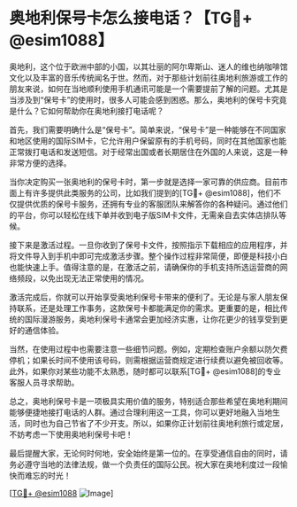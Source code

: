 # 奥地利保号卡怎么接电话？【TG💪+ @esim1088】

奥地利，这个位于欧洲中部的小国，以其壮丽的阿尔卑斯山、迷人的维也纳咖啡馆文化以及丰富的音乐传统闻名于世。然而，对于那些计划前往奥地利旅游或工作的朋友来说，如何在当地顺利使用手机通讯可能是一个需要提前了解的问题。尤其是当涉及到“保号卡”的使用时，很多人可能会感到困惑。那么，奥地利的保号卡究竟是什么？它如何帮助你在奥地利接打电话呢？

首先，我们需要明确什么是“保号卡”。简单来说，“保号卡”是一种能够在不同国家和地区使用的国际SIM卡，它允许用户保留原有的手机号码，同时在其他国家也能正常拨打电话和发送短信。对于经常出国或者长期居住在外国的人来说，这是一种非常方便的选择。

当你决定购买一张奥地利的保号卡时，第一步就是选择一家可靠的供应商。目前市面上有许多提供此类服务的公司，比如我们提到的[TG💪+ @esim1088]，他们不仅提供优质的保号卡服务，还拥有专业的客服团队来解答你的各种疑问。通过他们的平台，你可以轻松在线下单并收到电子版SIM卡文件，无需亲自去实体店排队等候。

接下来是激活过程。一旦你收到了保号卡文件，按照指示下载相应的应用程序，并将文件导入到手机中即可完成激活步骤。整个操作过程非常简便，即便是科技小白也能快速上手。值得注意的是，在激活之前，请确保你的手机支持所选运营商的网络频段，以免出现无法正常使用的情况。

激活完成后，你就可以开始享受奥地利保号卡带来的便利了。无论是与家人朋友保持联系，还是处理工作事务，这款保号卡都能满足你的需求。更重要的是，相比传统的国际漫游服务，奥地利保号卡通常会更加经济实惠，让你花更少的钱享受到更好的通信体验。

当然，在使用过程中也需要注意一些细节问题。例如，定期检查账户余额以防欠费停机；如果长时间不使用该号码，则需根据运营商规定进行续费以避免被回收等。此外，如果你对某些功能不太熟悉，随时都可以联系[TG💪+ @esim1088]的专业客服人员寻求帮助。

总之，奥地利保号卡是一项极具实用价值的服务，特别适合那些希望在奥地利期间能够便捷地接打电话的人群。通过合理利用这一工具，你可以更好地融入当地生活，同时也为自己节省了不少开支。所以，如果你正计划前往奥地利旅行或定居，不妨考虑一下使用奥地利保号卡吧！

最后提醒大家，无论何时何地，安全始终是第一位的。在享受通信自由的同时，请务必遵守当地的法律法规，做一个负责任的国际公民。祝大家在奥地利度过一段愉快而难忘的时光！

[[TG💪+ @esim1088](https://t.me/s/esim1088) ![Image](https://i.postimg.cc/4NQfJmqS/Snipaste-2025-05-13-00-14-12.png)]